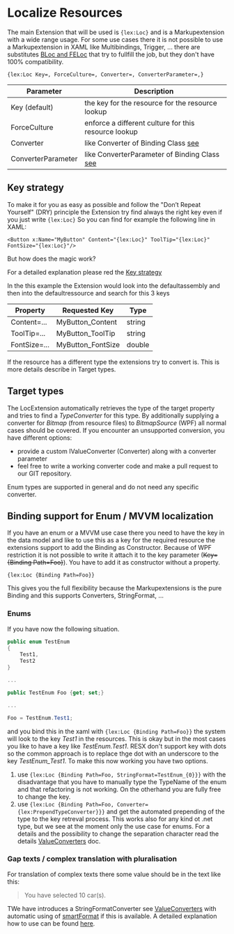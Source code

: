 # Localize Resources

The main Extension that will be used is `{lex:Loc}` and is a Markupextension with a wide range usage.
For some use cases there it is not possible to use a Markupextension in XAML like Multibindings, Trigger, ...
there are substitutes [BLoc and FELoc](BLoc-and-FELoc.md) that try to fullfill the job, but they don't have 100% compatibility. 

```xaml
{lex:Loc Key=, ForceCulture=, Converter=, ConverterParameter=,}
```

| Parameter          | Description |
|--------------------|-------------|
| Key (default)      | the key for the resource for the resource lookup     |
| ForceCulture       | enforce a different culture for this resource lookup |
| Converter          | like Converter of Binding Class [see](https://docs.microsoft.com/de-de/dotnet/api/system.windows.data.binding.converter) |
| ConverterParameter | like ConverterParameter of Binding Class [see](https://docs.microsoft.com/de-de/dotnet/api/system.windows.data.binding.converter) |

## Key strategy

To make it for you as easy as possible and follow the "Don’t Repeat Yourself" (DRY) principle the Extension try find always the right key even if you just write `{lex:Loc}`
So you can find for example the following line in XAML:
```xaml
<Button x:Name="MyButton" Content="{lex:Loc}" ToolTip="{lex:Loc}" FontSize="{lex:Loc}"/>
```
But how does the magic work?

For a detailed explanation please red the [Key strategy](Keys.md) 

In the this example the Extension would look into the defaultassembly and then into the defaultressource and search for this 3 keys

| Property      | Requested Key     | Type    |
|---------------|-------------------|---------|
| Content=...   | MyButton_Content  | string  |
| ToolTip=...   | MyButton_ToolTip  | string  |
| FontSize=...  | MyButton_FontSize | double  |

If the resource has a different type the extensions try to convert is. This is more details describe in Target types.

## Target types
The LocExtension automatically retrieves the type of the target property and tries to find a _TypeConverter_ for this type. By additionally supplying a converter for _Bitmap_ (from resource files) to _BitmapSource_ (WPF) all normal cases should be covered. 
If you encounter an unsupported conversion, you have different options:
* provide a custom IValueConverter (Converter) along with a converter parameter
* feel free to write a working converter code and make a pull request to our GIT repository.

Enum types are supported in general and do not need any specific converter.

## Binding support for Enum / MVVM localization

If you have an enum or a MVVM use case there you need to have the key in the data model and like to use this as a key for the required resource
the extensions support to add the Binding as Constructor. Because of WPF restriction it is not possible to write it attach it to the key parameter (~~Key={Binding Path=Foo}~~). You have to add it as constructor without a property.

```xaml
{lex:Loc {Binding Path=Foo}}
```

This gives you the full flexibility because the Markupextensions is the pure Binding and this supports Converters, StringFormat, ...

### Enums

If you have now the following situation.

```csharp
public enum TestEnum
{
    Test1,
    Test2
}

...

public TestEnum Foo {get; set;}

... 

Foo = TestEnum.Test1;
```

and you bind this in the xaml with `{lex:Loc {Binding Path=Foo}}` the system will look to the key *Test1*
in the resources. This is okay but in the most cases you like to have a key like *TestEnum.Test1*.
RESX don't support key with dots so the common approach is to replace thge dot with an underscore to the
key *TestEnum_Test1*. To make this now working you have two options.

1. use `{lex:Loc {Binding Path=Foo, StringFormat=TestEnum_{0}}}` with the disadvantage that you have to manually type the TypeName of the enum and that refactoring is not working. On the otherhand you are fully free to change the key.
2. use `{lex:Loc {Binding Path=Foo, Converter={lex:PrependTypeConverter}}}` and get the automated prepending of the type to the key retreval process. This works also for any kind ot .net type, but we see at the moment only the use case for enums. For a details and the possibility to change the separation character read the details [ValueConverters](ValueConverters.md) doc.

### Gap texts / complex translation with pluralisation

For translation of complex texts there some value should be in the text like this:

>You have selected 10 car(s).

TWe have introduces a StringFormatConverter see [ValueConverters](ValueConverters.md) with automatic using of [smartFormat](https://github.com/axuno/SmartFormat) if this is available.
A detailed explanation how to use can be found [here](GapText.md). 

